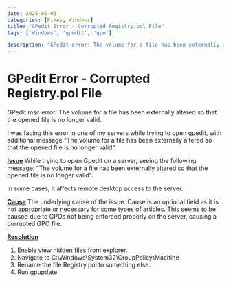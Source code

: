 ```yaml
---
date: 2025-05-01
categories: [Fixes, Windows]
title: "GPedit Error - Corrupted Registry.pol File"
tags: ['Windows', 'gpedit', 'gpo']

description: "GPedit error: The volume for a file has been externally altered so that the opened file is no longer valid."
---
```


# GPedit Error - Corrupted Registry.pol File

GPedit.msc error: The volume for a file has been externally altered so that the opened file is no longer valid.

I was facing this error in one of my servers while trying to open gpedit, with additional message “The volume for a file has been externally altered so that the opened file is no longer valid”.

**<u>Issue</u>**
While trying to open Gpedit on a server, seeing the following message:
"The volume for a file has been externally altered so that the opened file is no longer valid".

In some cases, it affects remote desktop access to the server.

**<u>Cause</u>**
The underlying cause of the issue. Cause is an optional field as it is not appropriate or necessary for some types of articles.
This seems to be caused due to GPOs not being enforced properly on the server, causing a corrupted GPO file.

**<u>Resolution</u>**
1.  Enable view hidden files from explorer.
2.  Navigate to C:\Windows\System32\GroupPolicy\Machine
3.  Rename the file Registry.pol to something else.
4.  Run gpupdate

